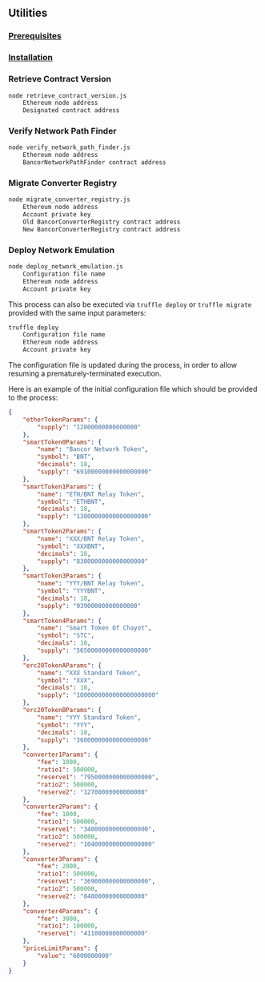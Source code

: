 ## Utilities

### [Prerequisites](../../README.md#prerequisites)

### [Installation](../../README.md#installation)

### Retrieve Contract Version

```bash
node retrieve_contract_version.js
    Ethereum node address
    Designated contract address
```

### Verify Network Path Finder

```bash
node verify_network_path_finder.js
    Ethereum node address
    BancorNetworkPathFinder contract address
```

### Migrate Converter Registry

```bash
node migrate_converter_registry.js
    Ethereum node address
    Account private key
    Old BancorConverterRegistry contract address
    New BancorConverterRegistry contract address
```

### Deploy Network Emulation

```bash
node deploy_network_emulation.js
    Configuration file name
    Ethereum node address
    Account private key
```

This process can also be executed via `truffle deploy` or `truffle migrate` provided with the same input parameters:
```bash
truffle deploy
    Configuration file name
    Ethereum node address
    Account private key
```

The configuration file is updated during the process, in order to allow resuming a prematurely-terminated execution.

Here is an example of the initial configuration file which should be provided to the process:
```json
{
    "etherTokenParams": {
        "supply": "12800000000000000"
    },
    "smartToken0Params": {
        "name": "Bancor Network Token",
        "symbol": "BNT",
        "decimals": 18,
        "supply": "69100000000000000000"
    },
    "smartToken1Params": {
        "name": "ETH/BNT Relay Token",
        "symbol": "ETHBNT",
        "decimals": 18,
        "supply": "13800000000000000000"
    },
    "smartToken2Params": {
        "name": "XXX/BNT Relay Token",
        "symbol": "XXXBNT",
        "decimals": 18,
        "supply": "8380000000000000000"
    },
    "smartToken3Params": {
        "name": "YYY/BNT Relay Token",
        "symbol": "YYYBNT",
        "decimals": 18,
        "supply": "93900000000000000"
    },
    "smartToken4Params": {
        "name": "Smart Token Of Chayot",
        "symbol": "STC",
        "decimals": 18,
        "supply": "56500000000000000000"
    },
    "erc20TokenAParams": {
        "name": "XXX Standard Token",
        "symbol": "XXX",
        "decimals": 18,
        "supply": "1000000000000000000000"
    },
    "erc20TokenBParams": {
        "name": "YYY Standard Token",
        "symbol": "YYY",
        "decimals": 18,
        "supply": "36000000000000000000"
    },
    "converter1Params": {
        "fee": 1000,
        "ratio1": 500000,
        "reserve1": "7950000000000000000",
        "ratio2": 500000,
        "reserve2": "12700000000000000"
    },
    "converter2Params": {
        "fee": 1000,
        "ratio1": 500000,
        "reserve1": "340000000000000000",
        "ratio2": 500000,
        "reserve2": "1040000000000000000"
    },
    "converter3Params": {
        "fee": 2000,
        "ratio1": 500000,
        "reserve1": "369000000000000000",
        "ratio2": 500000,
        "reserve2": "84800000000000000"
    },
    "converter4Params": {
        "fee": 3000,
        "ratio1": 100000,
        "reserve1": "41100000000000000"
    },
    "priceLimitParams": {
        "value": "6000000000"
    }
}
```

